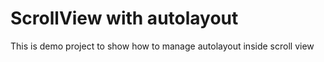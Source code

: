 # ScrollView with autolayout
This is demo project to show how to manage autolayout inside scroll view
